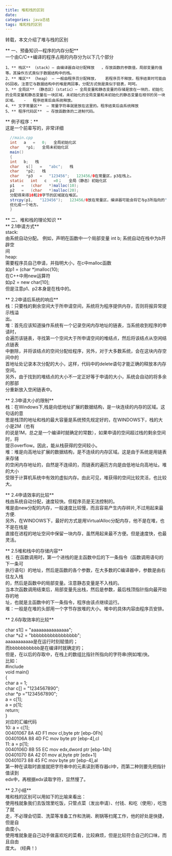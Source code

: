 ```yaml
---
title: 堆和栈的区别
date: 
categories: java总结
tags: 堆和栈的区别
---
```

转载，本文介绍了堆与栈的区别
<!-- more -->
 ** 一、预备知识—程序的内存分配**  
  一个由C/C++编译的程序占用的内存分为以下几个部分  
  
	1、** 栈区** （stack）— 由编译器自动分配释放   ，存放函数的参数值，局部变量的值等。其操作方式类似于数据结构中的栈。  
	2、** 堆区** （heap） — 一般由程序员分配释放，   若程序员不释放，程序结束时可能由OS回收。注意它与数据结构中的堆是两回事，分配方式倒是类似于链表，呵呵。  
	3、** 全局区** （静态区）（static）— 全局变量和静态变量的存储是放在一块的，初始化的全局变量和静态变量在一块区域，未初始化的全局变量和未初始化的静态变量在相邻的另一块区域。   -   程序结束后由系统释放。  
	4、** 文字常量区**  — 常量字符串就是放在这里的。程序结束后由系统释放  
	5、** 程序代码区**  — 存放函数体的二进制代码。

** 例子程序：**  
这是一个前辈写的，非常详细    
``` java
  //main.cpp    
  int   a   =   0;   全局初始化区    
  char   *p1;   全局未初始化区    
  main()    
  {    
  int   b;   栈    
  char   s[]   =   "abc";   栈    
  char   *p2;   栈    
  char   *p3   =   "123456";   123456/0在常量区，p3在栈上。    
  static   int   c   =0；   全局（静态）初始化区    
  p1   =   (char   *)malloc(10);    
  p2   =   (char   *)malloc(20);    
  分配得来得10和20字节的区域就在堆区。    
  strcpy(p1,   "123456");   123456/0放在常量区，编译器可能会将它与p3所指向的"123456"  
  优化成一个地方。    
  }  
```
** 二、堆和栈的理论知识 **    
  ** 2.1申请方式**     
  stack:    
  由系统自动分配。   例如，声明在函数中一个局部变量   int   b;   系统自动在栈中为b开辟空  
  间    
  heap:    
  需要程序员自己申请，并指明大小，在c中malloc函数    
  如p1   =   (char   *)malloc(10);    
  在C++中用new运算符    
  如p2   =   new   char[10];    
  但是注意p1、p2本身是在栈中的。    
   
   
  ** 2.2申请后系统的响应**     
  栈：只要栈的剩余空间大于所申请空间，系统将为程序提供内存，否则将报异常提示栈溢  
  出。    
  堆：首先应该知道操作系统有一个记录空闲内存地址的链表，当系统收到程序的申请时，  
  会遍历该链表，寻找第一个空间大于所申请空间的堆结点，然后将该结点从空闲结点链表  
  中删除，并将该结点的空间分配给程序，另外，对于大多数系统，会在这块内存空间中的  
  首地址处记录本次分配的大小，这样，代码中的delete语句才能正确的释放本内存空间。  
  另外，由于找到的堆结点的大小不一定正好等于申请的大小，系统会自动的将多余的那部  
  分重新放入空闲链表中。    
   
  ** 2.3申请大小的限制**     
  栈：在Windows下,栈是向低地址扩展的数据结构，是一块连续的内存的区域。这句话的意  
  思是栈顶的地址和栈的最大容量是系统预先规定好的，在WINDOWS下，栈的大小是2M（也有  
  的说是1M，总之是一个编译时就确定的常数），如果申请的空间超过栈的剩余空间时，将  
  提示overflow。因此，能从栈获得的空间较小。    
  堆：堆是向高地址扩展的数据结构，是不连续的内存区域。这是由于系统是用链表来存储  
  的空闲内存地址的，自然是不连续的，而链表的遍历方向是由低地址向高地址。堆的大小  
  受限于计算机系统中有效的虚拟内存。由此可见，堆获得的空间比较灵活，也比较大。    
   
   
   
  ** 2.4申请效率的比较**     
  栈由系统自动分配，速度较快。但程序员是无法控制的。    
  堆是由new分配的内存，一般速度比较慢，而且容易产生内存碎片,不过用起来最方便.    
  另外，在WINDOWS下，最好的方式是用VirtualAlloc分配内存，他不是在堆，也不是在栈是  
  直接在进程的地址空间中保留一块内存，虽然用起来最不方便。但是速度快，也最灵活。  
     
   
  ** 2.5堆和栈中的存储内容**     
  栈：   在函数调用时，第一个进栈的是主函数中后的下一条指令（函数调用语句的下一条可  
  执行语句）的地址，然后是函数的各个参数，在大多数的C编译器中，参数是由右往左入栈  
  的，然后是函数中的局部变量。注意静态变量是不入栈的。    
  当本次函数调用结束后，局部变量先出栈，然后是参数，最后栈顶指针指向最开始存的地  
  址，也就是主函数中的下一条指令，程序由该点继续运行。    
  堆：一般是在堆的头部用一个字节存放堆的大小。堆中的具体内容由程序员安排。    
   
  ** 2.6存取效率的比较**     
   
  char   s1[]   =   "aaaaaaaaaaaaaaa";    
  char   *s2   =   "bbbbbbbbbbbbbbbbb";    
  aaaaaaaaaaa是在运行时刻赋值的；    
  而bbbbbbbbbbb是在编译时就确定的；    
  但是，在以后的存取中，在栈上的数组比指针所指向的字符串(例如堆)快。    
  比如：    
  #include    
  void   main()    
  {    
  char   a   =   1;    
  char   c[]   =   "1234567890";    
  char   *p   ="1234567890";    
  a   =   c[1];    
  a   =   p[1];    
  return;    
  }    
  对应的汇编代码    
  10:   a   =   c[1];    
  00401067   8A   4D   F1   mov   cl,byte   ptr   [ebp-0Fh]    
  0040106A   88   4D   FC   mov   byte   ptr   [ebp-4],cl    
  11:   a   =   p[1];    
  0040106D   8B   55   EC   mov   edx,dword   ptr   [ebp-14h]    
  00401070   8A   42   01   mov   al,byte   ptr   [edx+1]    
  00401073   88   45   FC   mov   byte   ptr   [ebp-4],al    
  第一种在读取时直接就把字符串中的元素读到寄存器cl中，而第二种则要先把指针值读到  
  edx中，再根据edx读取字符，显然慢了。    
   
   
  ** 2.7小结**     
  堆和栈的区别可以用如下的比喻来看出：    
  使用栈就象我们去饭馆里吃饭，只管点菜（发出申请）、付钱、和吃（使用），吃饱了就  
  走，不必理会切菜、洗菜等准备工作和洗碗、刷锅等扫尾工作，他的好处是快捷，但是自  
  由度小。    
  使用堆就象是自己动手做喜欢吃的菜肴，比较麻烦，但是比较符合自己的口味，而且自由  
  度大。   (经典！)  
